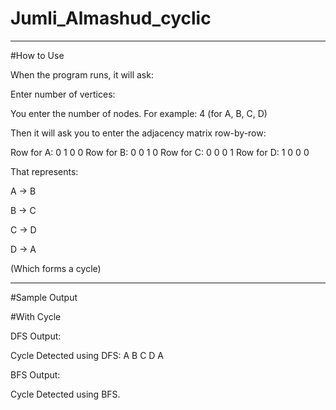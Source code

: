 # Jumli_Almashud_cyclic

--------------------------------------------------------------------------------------------------------------------------------------------------------------------

#How to Use

When the program runs, it will ask:

Enter number of vertices:

You enter the number of nodes. For example: 4 (for A, B, C, D)

Then it will ask you to enter the adjacency matrix row-by-row:

Row for A: 0 1 0 0
Row for B: 0 0 1 0
Row for C: 0 0 0 1
Row for D: 1 0 0 0

That represents:

A → B

B → C

C → D

D → A

(Which forms a cycle)

--------------------------------------------------------------------------------------------------------------------------------------------------------------------

#Sample Output

#With Cycle

DFS Output:

Cycle Detected using DFS: A B C D A

BFS Output:

Cycle Detected using BFS.
